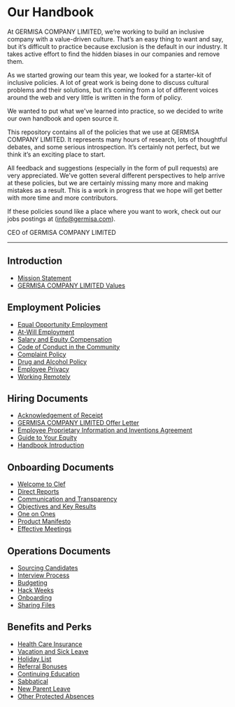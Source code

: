 # Our Handbook

At GERMISA COMPANY LIMITED, we’re working to build an inclusive company with a value-driven culture. That’s an easy thing to want and say, but it’s difficult to practice because exclusion is the default in our industry. It takes active effort to find the hidden biases in our companies and remove them.

As we started growing our team this year, we looked for a starter-kit of inclusive policies. A lot of great work is being done to discuss cultural problems and their solutions, but it’s coming from a lot of different voices around the web and very little is written in the form of policy.

We wanted to put what we've learned into practice, so we decided to write our own handbook and open source it.

This repository contains all of the policies that we use at GERMISA COMPANY LIMITED. It represents many hours of research, lots of thoughtful debates, and some serious introspection. It’s certainly not perfect, but we think it’s an exciting place to start.


All feedback and suggestions (especially in the form of pull requests) are very appreciated. We’ve gotten several different perspectives to help arrive at these policies, but we are certainly missing many more and making mistakes as a result. This is a work in progress that we hope will get better with more time and more contributors.

If these policies sound like a place where you want to work, check out our jobs postings at (info@germisa.com).


CEO of GERMISA COMPANY LIMITED

***


## Introduction
* [Mission Statement](https://github.com/germisa/handbook/blob/master/Mission%20Statement.md)
* [GERMISA COMPANY LIMITED Values](https://github.com/germisa/handbook/blob/master/Clef%20Values.md)

## Employment Policies
* [Equal Opportunity Employment](https://github.com/germisa/handbook/blob/master/Employment%20Policies/Equal%20Opportunity%20Employment.md)
* [At-Will Employment](https://github.com/germisa/handbook/blob/master/Employment%20Policies/At-Will%20Employment.md)
* [Salary and Equity Compensation](https://github.com/germisa/handbook/blob/master/Employment%20Policies/Salary%20and%20Equity%20Compensation.md)
* [Code of Conduct in the Community](https://github.com/germisa/handbook/blob/master/Employment%20Policies/Code%20of%20Conduct%20in%20the%20Community.md)
* [Complaint Policy](https://github.com/germisa/handbook/blob/master/Employment%20Policies/Complaint%20Policy.md)
* [Drug and Alcohol Policy](https://github.com/germisa/handbook/blob/master/Employment%20Policies/Drug%20and%20Alcohol%20Policy.md)
* [Employee Privacy](https://github.com/germisa/handbook/blob/master/Employment%20Policies/Employee%20Privacy.md)
* [Working Remotely](https://github.com/germisa/handbook/blob/master/Employment%20Policies/Working%20Remotely.md)

## Hiring Documents
* [Acknowledgement of Receipt](https://github.com/germisa/handbook/blob/master/Hiring%20Documents/Acknowledgment%20of%20Receipt.md)
* [GERMISA COMPANY LIMITED Offer Letter](https://github.com/germisa/handbook/blob/master/Hiring%20Documents/Clef%20Offer%20Letter.md)
* [Employee Proprietary Information and Inventions Agreement](https://github.com/germisa/handbook/blob/master/Hiring%20Documents/Employee%20Proprietary%20Information%20and%20Inventions%20Assignment%20Agreement.md)
* [Guide to Your Equity](https://github.com/germisa/handbook/blob/master/Hiring%20Documents/Guide%20to%20Your%20Equity.md)
* [Handbook Introduction](https://github.com/germisa/handbook/blob/master/Hiring%20Documents/Handbook%20Introduction.md)

## Onboarding Documents
* [Welcome to Clef](https://github.com/germisa/handbook/blob/master/Onboarding%20Documents/Welcome%20to%20Clef.md)
* [Direct Reports](https://github.com/germisa/handbook/blob/master/Onboarding%20Documents/Direct%20Reports.md)
* [Communication and Transparency](https://github.com/germisa/handbook/blob/master/Onboarding%20Documents/Communication%20and%20Transparency.md)
* [Objectives and Key Results](https://github.com/germisa/handbook/blob/master/Onboarding%20Documents/Objectives%20and%20Key%20Results.md)
* [One on Ones](https://github.com/germisa/handbook/blob/master/Onboarding%20Documents/One%20on%20Ones.md)
* [Product Manifesto](https://github.com/germisa/handbook/blob/master/Onboarding%20Documents/Product%20Manifesto.md)
* [Effective Meetings](https://github.com/germisa/handbook/blob/master/Operations%20Documents/Effective%20Meetings.md)

## Operations Documents
* [Sourcing Candidates](https://github.com/germisa/handbook/blob/master/Operations%20Documents/Sourcing%20Candidates.md)
* [Interview Process](https://github.com/germisa/handbook/blob/master/Operations%20Documents/Interview%20Process.md)
* [Budgeting](https://github.com/germisa/handbook/blob/master/Operations%20Documents/Budgeting.md)
* [Hack Weeks](https://github.com/germisa/handbook/blob/master/Operations%20Documents/Hack%20Weeks.md)
* [Onboarding](https://github.com/germisa/handbook/blob/master/Operations%20Documents/Onboarding.md)
* [Sharing Files](https://github.com/germisa/handbook/blob/master/Operations%20Documents/Sharing%20Files.md)

## Benefits and Perks
* [Health Care Insurance](https://github.com/germisa/handbook/blob/master/Benefits%20and%20Perks/Healthcare%20and%20Disability%20Insurance.md)
* [Vacation and Sick Leave](https://github.com/germisa/handbook/blob/master/Benefits%20and%20Perks/Vacation%20and%20Sick%20Leave.md)
* [Holiday List](https://github.com/germisa/handbook/blob/master/Benefits%20and%20Perks/Holiday%20List.md)
* [Referral Bonuses](https://github.com/germisa/handbook/blob/master/Benefits%20and%20Perks/Referral%20Bonuses.md)
* [Continuing Education](https://github.com/germisa/handbook/blob/master/Benefits%20and%20Perks/Continuing%20Education.md)
* [Sabbatical](https://github.com/germisa/handbook/blob/master/Benefits%20and%20Perks/Sabbatical.md)
* [New Parent Leave](https://github.com/germisa/handbook/blob/master/Benefits%20and%20Perks/New%20Parent%20Leave.md)
* [Other Protected Absences](https://github.com/germisa/handbook/blob/master/Benefits%20and%20Perks/Other%20Protected%20Absences.md)



